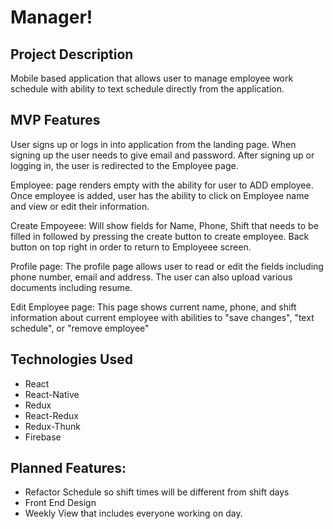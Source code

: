 # Manager!
## Project Description
Mobile based application that allows user to manage employee work schedule with ability to text schedule directly from the application. 

## MVP Features
User signs up or logs in into application from the landing page. When signing up the user needs to give email and password. After signing up or logging in, the user is redirected to the Employee page.

Employee: page renders empty with the ability for user to ADD employee. 
Once employee is added, user has the ability to click on Employee name and view or edit their information.

Create Empoyeee: Will show fields for Name, Phone, Shift that needs to be filled in followed by pressing the create button to create employee. Back button on top right in order to return to Employeee screen.

Profile page: The profile page allows user to read or edit the fields including phone number, email and address. The user can also upload various documents including resume.  

Edit Employee page: This page shows current name, phone, and shift information about current employee with abilities to "save changes", "text schedule", or "remove employee"

## Technologies Used
- React
- React-Native
- Redux
- React-Redux
- Redux-Thunk
- Firebase


## Planned Features:
- Refactor Schedule so shift times will be different from shift days
- Front End Design
- Weekly View that includes everyone working on day. 
